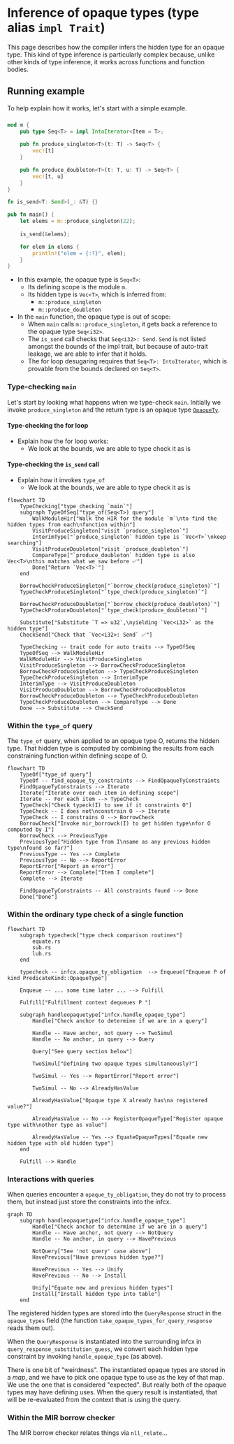 # Inference of opaque types (type alias `impl Trait`)

This page describes how the compiler infers the hidden type for an opaque type.
This kind of type inference is particularly complex because,
unlike other kinds of type inference,
it works across functions and function bodies.

## Running example

To help explain how it works, let's start with a simple example.

###

```rust
mod m {
    pub type Seq<T> = impl IntoIterator<Item = T>;
    
    pub fn produce_singleton<T>(t: T) -> Seq<T> { 
        vec![t]
    }

    pub fn produce_doubleton<T>(t: T, u: T) -> Seq<T> { 
        vec![t, u]
    }
}

fn is_send<T: Send>(_: &T) {}

pub fn main() {
    let elems = m::produce_singleton(22);
    
    is_send(&elems);

    for elem in elems {
        println!("elem = {:?}", elem);
    }
}
```

* In this example, the opaque type is `Seq<T>`:
    * Its defining scope is the module `m`.
    * Its hidden type is  `Vec<T>`, which is inferred from:
        * `m::produce_singleton`
        * `m::produce_doubleton`
* In the `main` function, the opaque type is out of scope:
    * When `main` calls `m::produce_singleton`, it gets back a reference to the opaque type `Seq<i32>`.
    * The `is_send` call checks that `Seq<i32>: Send`. `Send` is not listed amongst the bounds of the impl trait, but because of auto-trait leakage, we are able to infer that it holds.
    * The for loop desugaring requires that `Seq<T>: IntoIterator`, which is provable from the bounds declared on `Seq<T>`.

### Type-checking `main`

Let's start by looking what happens when we type-check `main`. Initially we invoke `produce_singleton` and the return type is an opaque type [`OpaqueTy`](https://doc.rust-lang.org/nightly/nightly-rustc/rustc_hir/enum.ItemKind.html#variant.OpaqueTy). 

#### Type-checking the for loop

* Explain how the for loop works:
    * We look at the bounds, we are able to type check it as is

#### Type-checking the `is_send` call

* Explain how it invokes `type_of`
    * We look at the bounds, we are able to type check it as is

```mermaid
flowchart TD
    TypeChecking["type checking `main`"]
    subgraph TypeOfSeq["type_of(Seq<T>) query"]
        WalkModuleHir["Walk the HIR for the module `m`\nto find the hidden types from each\nfunction within"]
        VisitProduceSingleton["visit `produce_singleton`"]
        InterimType["`produce_singleton` hidden type is `Vec<T>`\nkeep searching"]
        VisitProduceDoubleton["visit `produce_doubleton`"]
        CompareType["`produce_doubleton` hidden type is also Vec<T>\nthis matches what we saw before ✅"]
        Done["Return `Vec<T>`"]
    end
    
    BorrowCheckProduceSingleton["`borrow_check(produce_singleton)`"]
    TypeCheckProduceSingleton["`type_check(produce_singleton)`"]

    BorrowCheckProduceDoubleton["`borrow_check(produce_doubleton)`"]
    TypeCheckProduceDoubleton["`type_check(produce_doubleton)`"]
    
    Substitute["Substitute `T => u32`,\nyielding `Vec<i32>` as the hidden type"]
    CheckSend["Check that `Vec<i32>: Send` ✅"]

    TypeChecking -- trait code for auto traits --> TypeOfSeq
    TypeOfSeq --> WalkModuleHir
    WalkModuleHir --> VisitProduceSingleton
    VisitProduceSingleton --> BorrowCheckProduceSingleton
    BorrowCheckProduceSingleton --> TypeCheckProduceSingleton
    TypeCheckProduceSingleton --> InterimType
    InterimType --> VisitProduceDoubleton
    VisitProduceDoubleton --> BorrowCheckProduceDoubleton
    BorrowCheckProduceDoubleton --> TypeCheckProduceDoubleton
    TypeCheckProduceDoubleton --> CompareType --> Done
    Done --> Substitute --> CheckSend    
```

### Within the `type_of` query

The `type_of` query, when applied to an opaque type O, returns the hidden type. That hidden type is computed by combining the results from each constraining function within defining scope of O. 

```mermaid
flowchart TD
    TypeOf["type_of query"]
    TypeOf -- find_opaque_ty_constraints --> FindOpaqueTyConstraints
    FindOpaqueTyConstraints --> Iterate
    Iterate["Iterate over each item in defining scope"]
    Iterate -- For each item --> TypeCheck
    TypeCheck["Check typeck(I) to see if it constraints O"]
    TypeCheck -- I does not\nconstrain O --> Iterate
    TypeCheck -- I constrains O --> BorrowCheck
    BorrowCheck["Invoke mir_borrowck(I) to get hidden type\nfor O computed by I"]
    BorrowCheck --> PreviousType
    PreviousType["Hidden type from I\nsame as any previous hidden type\nfound so far?"]
    PreviousType -- Yes --> Complete
    PreviousType -- No --> ReportError
    ReportError["Report an error"]
    ReportError --> Complete["Item I complete"]
    Complete --> Iterate
    
    FindOpaqueTyConstraints -- All constraints found --> Done
    Done["Done"]
```

### Within the ordinary type check of a single function

```mermaid
flowchart TD
    subgraph typecheck["type check comparison routines"]
        equate.rs
        sub.rs
        lub.rs
    end
    
    typecheck -- infcx.opaque_ty_obligation  --> Enqueue["Enqueue P of kind PredicateKind::OpaqueType"]
    
    Enqueue -- ... some time later ... --> Fulfill
    
    Fulfill["Fulfillment context dequeues P "]
    
    subgraph handleopaquetype["infcx.handle_opaque_type"]
        Handle["Check anchor to determine if we are in a query"]
        
        Handle -- Have anchor, not query --> TwoSimul
        Handle -- No anchor, in query --> Query
        
        Query["See query section below"]
        
        TwoSimul["Defining two opaque types simultaneously?"]
        
        TwoSimul -- Yes --> ReportError["Report error"]
    
        TwoSimul -- No --> AlreadyHasValue
    
        AlreadyHasValue["Opaque type X already has\na registered value?"]
    
        AlreadyHasValue -- No --> RegisterOpaqueType["Register opaque type with\nother type as value"]
    
        AlreadyHasValue -- Yes --> EquateOpaqueTypes["Equate new hidden type with old hidden type"]
    end
    
    Fulfill --> Handle
```

### Interactions with queries

When queries encounter a `opaque_ty_obligation`, they do not try to process them, but instead just store the constraints into the infcx.

```mermaid
graph TD
    subgraph handleopaquetype["infcx.handle_opaque_type"]
        Handle["Check anchor to determine if we are in a query"]
        Handle -- Have anchor, not query --> NotQuery
        Handle -- No anchor, in query --> HavePrevious

        NotQuery["See 'not query' case above"]
        HavePrevious["Have previous hidden type?"]
        
        HavePrevious -- Yes --> Unify
        HavePrevious -- No --> Install
        
        Unify["Equate new and previous hidden types"]
        Install["Install hidden type into table"]
    end
```

The registered hidden types are stored into the `QueryResponse` struct in the `opaque_types` field (the function `take_opaque_types_for_query_response` reads them out).

When the `QueryResponse` is instantiated into the surrounding infcx in `query_response_substitution_guess`, we convert each hidden type constraint by invoking `handle_opaque_type` (as above).

There is one bit of "weirdness". The instantiated opaque types are stored in a *map*, and we have to pick one opaque type to use as the key of that map. We use the one that is considered "expected". But really both of the opaque types may have defining uses. When the query result is instantiated, that will be re-evaluated from the context that is using the query.

### Within the MIR borrow checker

The MIR borrow checker relates things via `nll_relate`...

